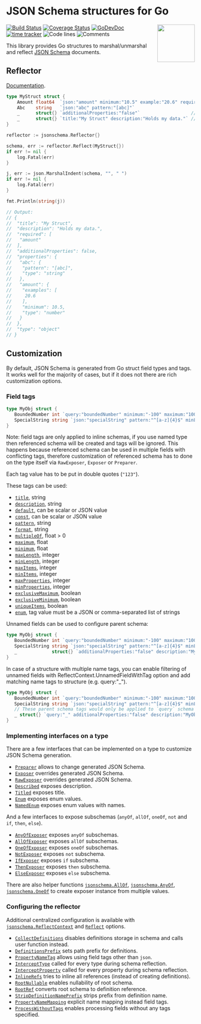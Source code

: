 # JSON Schema structures for Go

<img align="right" width="100px" src="https://avatars0.githubusercontent.com/u/13019229?s=200&v=4">

[![Build Status](https://github.com/swaggest/jsonschema-go/workflows/test-unit/badge.svg)](https://github.com/swaggest/jsonschema-go/actions?query=branch%3Amaster+workflow%3Atest-unit)
[![Coverage Status](https://codecov.io/gh/swaggest/jsonschema-go/branch/master/graph/badge.svg)](https://codecov.io/gh/swaggest/jsonschema-go)
[![GoDevDoc](https://img.shields.io/badge/dev-doc-00ADD8?logo=go)](https://pkg.go.dev/github.com/swaggest/jsonschema-go)
[![time tracker](https://wakatime.com/badge/github/swaggest/jsonschema-go.svg)](https://wakatime.com/badge/github/swaggest/jsonschema-go)
![Code lines](https://sloc.xyz/github/swaggest/jsonschema-go/?category=code)
![Comments](https://sloc.xyz/github/swaggest/jsonschema-go/?category=comments)

This library provides Go structures to marshal/unmarshal and reflect [JSON Schema](https://json-schema.org/) documents.

## Reflector

[Documentation](https://pkg.go.dev/github.com/swaggest/jsonschema-go#Reflector.Reflect).

```go
type MyStruct struct {
    Amount float64  `json:"amount" minimum:"10.5" example:"20.6" required:"true"`
    Abc    string   `json:"abc" pattern:"[abc]"`
    _      struct{} `additionalProperties:"false"`                   // Tags of unnamed field are applied to parent schema.
    _      struct{} `title:"My Struct" description:"Holds my data."` // Multiple unnamed fields can be used.
}

reflector := jsonschema.Reflector{}

schema, err := reflector.Reflect(MyStruct{})
if err != nil {
    log.Fatal(err)
}

j, err := json.MarshalIndent(schema, "", " ")
if err != nil {
    log.Fatal(err)
}

fmt.Println(string(j))

// Output:
// {
//  "title": "My Struct",
//  "description": "Holds my data.",
//  "required": [
//   "amount"
//  ],
//  "additionalProperties": false,
//  "properties": {
//   "abc": {
//    "pattern": "[abc]",
//    "type": "string"
//   },
//   "amount": {
//    "examples": [
//     20.6
//    ],
//    "minimum": 10.5,
//    "type": "number"
//   }
//  },
//  "type": "object"
// }
```

## Customization

By default, JSON Schema is generated from Go struct field types and tags.
It works well for the majority of cases, but if it does not there are rich customization options.

### Field tags

```go
type MyObj struct {
   BoundedNumber int `query:"boundedNumber" minimum:"-100" maximum:"100"`
   SpecialString string `json:"specialString" pattern:"^[a-z]{4}$" minLength:"4" maxLength:"4"`
}
```

Note: field tags are only applied to inline schemas, if you use named type then referenced schema
will be created and tags will be ignored. This happens because referenced schema can be used in
multiple fields with conflicting tags, therefore customization of referenced schema has to done on
the type itself via `RawExposer`, `Exposer` or `Preparer`.

Each tag value has to be put in double quotes (`"123"`).

These tags can be used:
* [`title`](https://json-schema.org/draft-04/json-schema-validation.html#rfc.section.6.1), string
* [`description`](https://json-schema.org/draft-04/json-schema-validation.html#rfc.section.6.1), string
* [`default`](https://json-schema.org/draft-04/json-schema-validation.html#rfc.section.6.2), can be scalar or JSON value
* [`const`](https://json-schema.org/draft/2020-12/json-schema-validation.html#rfc.section.6.1.3), can be scalar or JSON value
* [`pattern`](https://json-schema.org/draft-04/json-schema-validation.html#rfc.section.5.2.3), string
* [`format`](https://json-schema.org/draft-04/json-schema-validation.html#rfc.section.7), string
* [`multipleOf`](https://json-schema.org/draft-04/json-schema-validation.html#rfc.section.5.1.1), float > 0
* [`maximum`](https://json-schema.org/draft-04/json-schema-validation.html#rfc.section.5.1.2), float
* [`minimum`](https://json-schema.org/draft-04/json-schema-validation.html#rfc.section.5.1.3), float
* [`maxLength`](https://json-schema.org/draft-04/json-schema-validation.html#rfc.section.5.2.1), integer
* [`minLength`](https://json-schema.org/draft-04/json-schema-validation.html#rfc.section.5.2.2), integer
* [`maxItems`](https://json-schema.org/draft-04/json-schema-validation.html#rfc.section.5.3.2), integer
* [`minItems`](https://json-schema.org/draft-04/json-schema-validation.html#rfc.section.5.3.3), integer
* [`maxProperties`](https://json-schema.org/draft-04/json-schema-validation.html#rfc.section.5.4.1), integer
* [`minProperties`](https://json-schema.org/draft-04/json-schema-validation.html#rfc.section.5.4.2), integer
* [`exclusiveMaximum`](https://json-schema.org/draft-04/json-schema-validation.html#rfc.section.5.1.2), boolean
* [`exclusiveMinimum`](https://json-schema.org/draft-04/json-schema-validation.html#rfc.section.5.1.3), boolean
* [`uniqueItems`](https://json-schema.org/draft-04/json-schema-validation.html#rfc.section.5.3.4), boolean
* [`enum`](https://json-schema.org/draft-04/json-schema-validation.html#rfc.section.5.5.1), tag value must be a JSON or comma-separated list of strings

Unnamed fields can be used to configure parent schema:

```go
type MyObj struct {
   BoundedNumber int `query:"boundedNumber" minimum:"-100" maximum:"100"`
   SpecialString string `json:"specialString" pattern:"^[a-z]{4}$" minLength:"4" maxLength:"4"`
   _             struct{} `additionalProperties:"false" description:"MyObj is my object."`
}
```

In case of a structure with multiple name tags, you can enable filtering of unnamed fields with
ReflectContext.UnnamedFieldWithTag option and add matching name tags to structure (e.g. query:"_").

```go
type MyObj struct {
   BoundedNumber int `query:"boundedNumber" minimum:"-100" maximum:"100"`
   SpecialString string `json:"specialString" pattern:"^[a-z]{4}$" minLength:"4" maxLength:"4"`
   // These parent schema tags would only be applied to `query` schema reflection (not for `json`).
   _ struct{} `query:"_" additionalProperties:"false" description:"MyObj is my object."`
}
```

### Implementing interfaces on a type

There are a few interfaces that can be implemented on a type to customize JSON Schema generation.

* [`Preparer`](https://pkg.go.dev/github.com/swaggest/jsonschema-go#Preparer) allows to change generated JSON Schema.
* [`Exposer`](https://pkg.go.dev/github.com/swaggest/jsonschema-go#Exposer) overrides generated JSON Schema.
* [`RawExposer`](https://pkg.go.dev/github.com/swaggest/jsonschema-go/jsonschema.RawExposer) overrides generated JSON Schema.
* [`Described`](https://pkg.go.dev/github.com/swaggest/jsonschema-go#Described) exposes description.
* [`Titled`](https://pkg.go.dev/github.com/swaggest/jsonschema-go/jsonschema.Titled) exposes title.
* [`Enum`](https://pkg.go.dev/github.com/swaggest/jsonschema-go#Enum) exposes enum values.
* [`NamedEnum`](https://pkg.go.dev/github.com/swaggest/jsonschema-go#NamedEnum) exposes enum values with names.

And a few interfaces to expose subschemas (`anyOf`, `allOf`, `oneOf`, `not` and `if`, `then`, `else`).
* [`AnyOfExposer`](https://pkg.go.dev/github.com/swaggest/jsonschema-go/jsonschema.AnyOfExposer) exposes `anyOf` subschemas.
* [`AllOfExposer`](https://pkg.go.dev/github.com/swaggest/jsonschema-go/jsonschema.AllOfExposer) exposes `allOf` subschemas.
* [`OneOfExposer`](https://pkg.go.dev/github.com/swaggest/jsonschema-go/jsonschema.OneOfExposer) exposes `oneOf` subschemas.
* [`NotExposer`](https://pkg.go.dev/github.com/swaggest/jsonschema-go/jsonschema.NotExposer) exposes `not` subschema.
* [`IfExposer`](https://pkg.go.dev/github.com/swaggest/jsonschema-go/jsonschema.IfExposer) exposes `if` subschema.
* [`ThenExposer`](https://pkg.go.dev/github.com/swaggest/jsonschema-go/jsonschema.ThenExposer) exposes `then` subschema.
* [`ElseExposer`](https://pkg.go.dev/github.com/swaggest/jsonschema-go/jsonschema.ElseExposer) exposes `else` subschema.

There are also helper functions 
[`jsonschema.AllOf`](https://pkg.go.dev/github.com/swaggest/jsonschema-go/jsonschema.AllOf), 
[`jsonschema.AnyOf`](https://pkg.go.dev/github.com/swaggest/jsonschema-go/jsonschema.AnyOf), 
[`jsonschema.OneOf`](https://pkg.go.dev/github.com/swaggest/jsonschema-go/jsonschema.OneOf) 
to create exposer instance from multiple values.

### Configuring the reflector

Additional centralized configuration is available with 
[`jsonschema.ReflectContext`](https://pkg.go.dev/github.com/swaggest/jsonschema-go#ReflectContext) and 
[`Reflect`](https://pkg.go.dev/github.com/swaggest/jsonschema-go#Reflector.Reflect) options.

* [`CollectDefinitions`](https://pkg.go.dev/github.com/swaggest/jsonschema-go#CollectDefinitions) disables definitions storage in schema and calls user function instead.
* [`DefinitionsPrefix`](https://pkg.go.dev/github.com/swaggest/jsonschema-go#DefinitionsPrefix) sets path prefix for definitions.
* [`PropertyNameTag`](https://pkg.go.dev/github.com/swaggest/jsonschema-go#PropertyNameTag) allows using field tags other than `json`.
* [`InterceptType`](https://pkg.go.dev/github.com/swaggest/jsonschema-go#InterceptType) called for every type during schema reflection.
* [`InterceptProperty`](https://pkg.go.dev/github.com/swaggest/jsonschema-go#InterceptProperty) called for every property during schema reflection.
* [`InlineRefs`](https://pkg.go.dev/github.com/swaggest/jsonschema-go#InlineRefs) tries to inline all references (instead of creating definitions).
* [`RootNullable`](https://pkg.go.dev/github.com/swaggest/jsonschema-go#RootNullable) enables nullability of root schema.
* [`RootRef`](https://pkg.go.dev/github.com/swaggest/jsonschema-go#RootRef) converts root schema to definition reference.
* [`StripDefinitionNamePrefix`](https://pkg.go.dev/github.com/swaggest/jsonschema-go#StripDefinitionNamePrefix) strips prefix from definition name.
* [`PropertyNameMapping`](https://pkg.go.dev/github.com/swaggest/jsonschema-go#PropertyNameMapping) explicit name mapping instead field tags.
* [`ProcessWithoutTags`](https://pkg.go.dev/github.com/swaggest/jsonschema-go#ProcessWithoutTags) enables processing fields without any tags specified.
